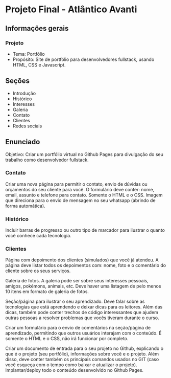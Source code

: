 # Projeto Final - Atlântico Avanti

## Informações gerais
### Projeto
- Tema: Portfólio
- Propósito: Site de portfólio para desenvolvedores fullstack, usando HTML, CSS e Javascript.
  
## Seções
- Introdução
- Histórico
- Interesses
- Galeria
- Contato
- Clientes
- Redes sociais

## Enunciado
Objetivo: Criar um portfólio virtual no Github Pages para divulgação do seu trabalho como desenvolvedor fullstack.

### Contato
Criar uma nova página para permitir o contato, envio de dúvidas ou orçamentos do seu cliente para você.
O formulário deve conter: nome, email, assunto e telefone para contato. Somente o HTML e o CSS.
Imagem que direciona para o envio de mensagem no seu whatsapp (abrindo de forma automática).

### Histórico
Incluir barras de progresso ou outro tipo de marcador para ilustrar o quanto você conhece cada tecnologia.

### Clientes
Página com depoimento dos clientes (simulados) que você já atendeu. A página deve listar todos os depoimentos com:
nome, foto e o comentário do cliente sobre os seus serviços.

Galeria de fotos. A galeria pode ser sobre seus interesses pessoais, amigos, pokémons, animais, etc.
Deve haver uma listagem de pelo menos 10 itens em formato de galeria de fotos.

Seção/página para ilustrar o seu aprendizado.
Deve falar sobre as tecnologias que está aprendendo e deixar dicas para os leitores.
Além das dicas, também pode conter trechos de código interessantes que ajudem outras pessoas
a resolver problemas que vocês tiveram durante o curso.

Criar um formulário para o envio de comentários na seção/página de aprendizado,
permitindo que outros usuários interajam com o conteúdo. É somente o HTML e o CSS, não irá funcionar por completo.

Criar um documento de entrada para o seu projeto no Github, explicando o que é o projeto (seu portfólio),
informações sobre você e o projeto. Além disso, deve conter também os principais comandos usados no GIT
(caso você esqueça com o tempo como baixar e atualizar o projeto).
Implantar/deploy todo o conteúdo desenvolvido no Github Pages.
